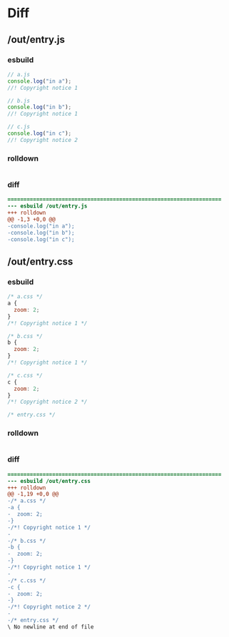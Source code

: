 # Diff
## /out/entry.js
### esbuild
```js
// a.js
console.log("in a");
//! Copyright notice 1

// b.js
console.log("in b");
//! Copyright notice 1

// c.js
console.log("in c");
//! Copyright notice 2
```
### rolldown
```js

```
### diff
```diff
===================================================================
--- esbuild	/out/entry.js
+++ rolldown	
@@ -1,3 +0,0 @@
-console.log("in a");
-console.log("in b");
-console.log("in c");

```
## /out/entry.css
### esbuild
```js
/* a.css */
a {
  zoom: 2;
}
/*! Copyright notice 1 */

/* b.css */
b {
  zoom: 2;
}
/*! Copyright notice 1 */

/* c.css */
c {
  zoom: 2;
}
/*! Copyright notice 2 */

/* entry.css */
```
### rolldown
```js

```
### diff
```diff
===================================================================
--- esbuild	/out/entry.css
+++ rolldown	
@@ -1,19 +0,0 @@
-/* a.css */
-a {
-  zoom: 2;
-}
-/*! Copyright notice 1 */
-
-/* b.css */
-b {
-  zoom: 2;
-}
-/*! Copyright notice 1 */
-
-/* c.css */
-c {
-  zoom: 2;
-}
-/*! Copyright notice 2 */
-
-/* entry.css */
\ No newline at end of file

```